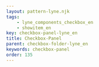 ```yaml
---
layout: pattern-lyne.njk
tags: 
    - lyne_components_checkbox_en
    - showitem_en
key: checkbox-panel-lyne_en
title: Checkbox-Panel
parent: checkbox-folder-lyne_en
keywords: checkbox-panel
order: 135
---
```

